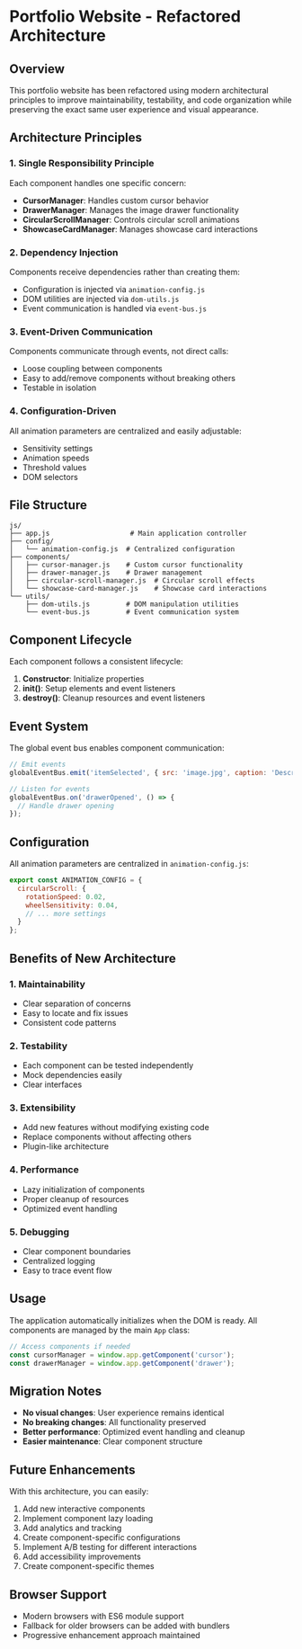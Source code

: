 # Portfolio Website - Refactored Architecture

## Overview

This portfolio website has been refactored using modern architectural principles to improve maintainability, testability, and code organization while preserving the exact same user experience and visual appearance.

## Architecture Principles

### 1. Single Responsibility Principle
Each component handles one specific concern:
- **CursorManager**: Handles custom cursor behavior
- **DrawerManager**: Manages the image drawer functionality
- **CircularScrollManager**: Controls circular scroll animations
- **ShowcaseCardManager**: Manages showcase card interactions

### 2. Dependency Injection
Components receive dependencies rather than creating them:
- Configuration is injected via `animation-config.js`
- DOM utilities are injected via `dom-utils.js`
- Event communication is handled via `event-bus.js`

### 3. Event-Driven Communication
Components communicate through events, not direct calls:
- Loose coupling between components
- Easy to add/remove components without breaking others
- Testable in isolation

### 4. Configuration-Driven
All animation parameters are centralized and easily adjustable:
- Sensitivity settings
- Animation speeds
- Threshold values
- DOM selectors

## File Structure

```
js/
├── app.js                    # Main application controller
├── config/
│   └── animation-config.js  # Centralized configuration
├── components/
│   ├── cursor-manager.js    # Custom cursor functionality
│   ├── drawer-manager.js    # Drawer management
│   ├── circular-scroll-manager.js  # Circular scroll effects
│   └── showcase-card-manager.js    # Showcase card interactions
└── utils/
    ├── dom-utils.js         # DOM manipulation utilities
    └── event-bus.js         # Event communication system
```

## Component Lifecycle

Each component follows a consistent lifecycle:

1. **Constructor**: Initialize properties
2. **init()**: Setup elements and event listeners
3. **destroy()**: Cleanup resources and event listeners

## Event System

The global event bus enables component communication:

```javascript
// Emit events
globalEventBus.emit('itemSelected', { src: 'image.jpg', caption: 'Description' });

// Listen for events
globalEventBus.on('drawerOpened', () => {
  // Handle drawer opening
});
```

## Configuration

All animation parameters are centralized in `animation-config.js`:

```javascript
export const ANIMATION_CONFIG = {
  circularScroll: {
    rotationSpeed: 0.02,
    wheelSensitivity: 0.04,
    // ... more settings
  }
};
```

## Benefits of New Architecture

### 1. Maintainability
- Clear separation of concerns
- Easy to locate and fix issues
- Consistent code patterns

### 2. Testability
- Each component can be tested independently
- Mock dependencies easily
- Clear interfaces

### 3. Extensibility
- Add new features without modifying existing code
- Replace components without affecting others
- Plugin-like architecture

### 4. Performance
- Lazy initialization of components
- Proper cleanup of resources
- Optimized event handling

### 5. Debugging
- Clear component boundaries
- Centralized logging
- Easy to trace event flow

## Usage

The application automatically initializes when the DOM is ready. All components are managed by the main `App` class:

```javascript
// Access components if needed
const cursorManager = window.app.getComponent('cursor');
const drawerManager = window.app.getComponent('drawer');
```

## Migration Notes

- **No visual changes**: User experience remains identical
- **No breaking changes**: All functionality preserved
- **Better performance**: Optimized event handling and cleanup
- **Easier maintenance**: Clear component structure

## Future Enhancements

With this architecture, you can easily:

1. Add new interactive components
2. Implement component lazy loading
3. Add analytics and tracking
4. Create component-specific configurations
5. Implement A/B testing for different interactions
6. Add accessibility improvements
7. Create component-specific themes

## Browser Support

- Modern browsers with ES6 module support
- Fallback for older browsers can be added with bundlers
- Progressive enhancement approach maintained

